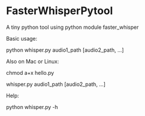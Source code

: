 # FasterWhisperPytool
A tiny python tool using python module faster_whisper

Basic usage:

python whisper.py audio1_path \[audio2_path, ...\]

Also on Mac or Linux:

chmod a+x hello.py

whisper.py audio1_path \[audio2_path, ...\]

Help:

python whisper.py -h
